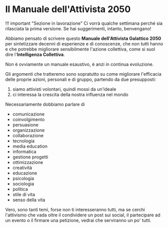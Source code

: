 # Il Manuale dell'Attivista 2050


!!! important "Sezione in lavorazione"
    Ci vorrà qualche settimana perché sia rilasciata la prima versione. Se hai suggerimenti, intanto, benvengano!

Abbiamo pensato di scrivere questo **Manuale dell'Attivista Galattico 2050** per sintetizzare decenni di esperienze e di conoscenze, che non tutti hanno e che potrebbe migliorare sensibilmente l'azione collettiva, come si suol dire l'**Intelligenza Collettiva**.

Non è ovviamente un manuale esaustivo, è anzi in continua evoluzione.

Gli argomenti che tratteremo sono sopratutto su come migliorare l'efficacia delle proprie azioni, personali e di gruppo, partendo da due presupposti:

1. siamo attivisti volontari, quindi mossi da un'ideale
2. ci interessa la crescita della nostra influenza nel mondo

Necessariamente dobbiamo parlare di

- comunicazione
- coinvolgimento
- persuasione
- organizzazione
- collaborazione
- tecnologia
- media education
- informatica
- gestione progetti
- ottimizzazione
- creatività
- educazione
- psicologia
- sociologia
- politica
- stile di vita
- senso della vita

Vero, sono tanti temi, forse non ti interesseranno tutti, ma se cerchi l'attivismo che vada oltre il condividere un post sui social, il partecipare ad un evento o il firmare una petizione, vedrai che serviranno un po' tutti.
